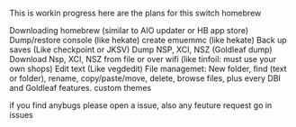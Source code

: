 This is workin progress here are the plans for this switch homebrew

Downloading homebrew (similar to AIO updater or HB app store)
Dump/restore console (like hekate)
create emuemmc (like hekate)
Back up saves (Like checkpoint or JKSV)
Dump NSP, XCI, NSZ (Goldleaf dump)
Download Nsp, XCI, NSZ from file or over wifi (like tinfoil: must use your own shops)
Edit text (Like vegdedit)
File managemet: New folder, find (text or folder), rename, copy/paste/move, delete, browse files,
plus every DBI and Goldleaf features.
custom themes

if you find anybugs please open a issue, also any feuture request go in issues
